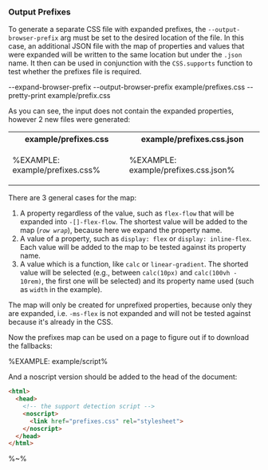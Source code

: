 ### Output Prefixes

To generate a separate CSS file with expanded prefixes, the `--output-browser-prefix` arg must be set to the desired location of the file. In this case, an additional JSON file with the map of properties and values that were expanded will be written to the same location but under the `.json` name. It then can be used in conjunction with the `CSS.supports` function to test whether the prefixes file is required.

<java jar="closure-stylesheets.jar" lang="css" console="closure-stylesheets">
  --expand-browser-prefix --output-browser-prefix example/prefixes.css --pretty-print example/prefix.css
</java>

As you can see, the input does not contain the expanded properties, however 2 new files were generated:

<table>
<tr><th>example/prefixes.css</th><th>example/prefixes.css.json</th></tr>
<!-- block-start -->
<tr><td>

%EXAMPLE: example/prefixes.css%
</td>
<td>

%EXAMPLE: example/prefixes.css.json%
</td></tr>
</table>

There are 3 general cases for the map:

1. A property regardless of the value, such as `flex-flow` that will be expanded into `-[]-flex-flow`. The shortest value will be added to the map (_`row wrap`_), because here we expand the property name.
1. A value of a property, such as `display: flex` or `display: inline-flex`. Each value will be added to the map to be tested against its property name.
1. A value which is a function, like `calc` or `linear-gradient`. The shorted value will be selected (e.g., between `calc(10px)` and `calc(100vh - 10rem)`, the first one will be selected) and its property name used (such as `width` in the example).

The map will only be created for unprefixed properties, because only they are expanded, i.e. `-ms-flex` is not expanded and will not be tested against because it's already in the CSS.

Now the prefixes map can be used on a page to figure out if to download the fallbacks:

%EXAMPLE: example/script%

And a noscript version should be added to the head of the document:

```html
<html>
  <head>
    <!-- the support detection script -->
    <noscript>
      <link href="prefixes.css" rel="stylesheet">
    </noscript>
  </head>
</html>
```


%~%